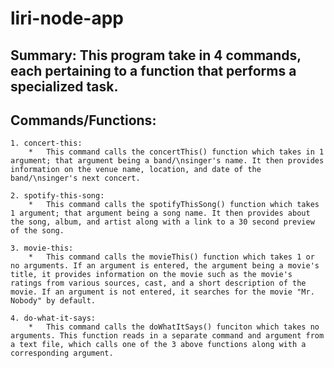 # liri-node-app

## Summary: This program take in 4 commands, each pertaining to a function that performs a specialized task. 

## Commands/Functions:
    1. concert-this:
        *   This command calls the concertThis() function which takes in 1 argument; that argument being a band/\nsinger's name. It then provides information on the venue name, location, and date of the band/\nsinger's next concert. 

    2. spotify-this-song:
        *   This command calls the spotifyThisSong() function which takes 1 argument; that argument being a song name. It then provides about the song, album, and artist along with a link to a 30 second preview of the song. 

    3. movie-this:
        *   This command calls the movieThis() function which takes 1 or no arguments. If an argument is entered, the argument being a movie's title, it provides information on the movie such as the movie's ratings from various sources, cast, and a short description of the movie. If an argument is not entered, it searches for the movie "Mr. Nobody" by default. 

    4. do-what-it-says:
        *   This command calls the doWhatItSays() funciton which takes no arguments. This function reads in a separate command and argument from a text file, which calls one of the 3 above functions along with a corresponding argument. 
